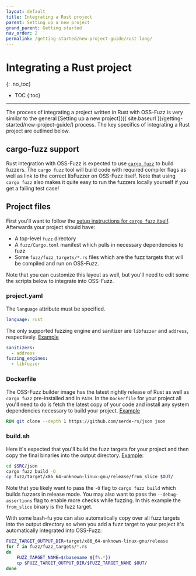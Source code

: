 ```yaml
---
layout: default
title: Integrating a Rust project
parent: Setting up a new project
grand_parent: Getting started
nav_order: 2
permalink: /getting-started/new-project-guide/rust-lang/
---
```


# Integrating a Rust project
{: .no_toc}

- TOC
{:toc}
---

The process of integrating a project written in Rust with OSS-Fuzz is very
similar to the general [Setting up a new project]({{ site.baseurl
}}/getting-started/new-project-guide/) process. The key specifics of integrating
a Rust project are outlined below.

## cargo-fuzz support

Rust integration with OSS-Fuzz is expected to use [`cargo
fuzz`](https://github.com/rust-fuzz/cargo-fuzz) to build fuzzers. The `cargo
fuzz` tool will build code with required compiler flags as well as link to the
correct libFuzzer on OSS-Fuzz itself. Note that using `cargo fuzz` also makes it
quite easy to run the fuzzers locally yourself if you get a failing test case!

## Project files

First you'll want to follow the [setup instructions for `cargo fuzz`
itself](https://rust-fuzz.github.io/book/). Afterwards your project should have:

* A top-level `fuzz` directory
* A `fuzz/Cargo.toml` manifest which pulls in necessary dependencies to fuzz
* Some `fuzz/fuzz_targets/*.rs` files which are the fuzz targets that will be
  compiled and run on OSS-Fuzz.

Note that you can customize this layout as well, but you'll need to edit some
the scripts below to integrate into OSS-Fuzz.

### project.yaml

The `language` attribute must be specified.

```yaml
language: rust
```

The only supported fuzzing engine and sanitizer are `libfuzzer` and `address`,
respectively.
[Example](https://github.com/google/oss-fuzz/blob/12ef3654b3e9adfd20b5a6afdde54819ba71493d/projects/serde_json/project.yaml#L3-L6)

```yaml
sanitizers:
  - address
fuzzing_engines:
  - libfuzzer
```

### Dockerfile

The OSS-Fuzz builder image has the latest nightly release of Rust as well as
`cargo fuzz` pre-installed and in `PATH`. In the `Dockerfile` for your project
all you'll need to do is fetch the latest copy of your code and install any
system dependencies necessary to build your project.
[Example](https://github.com/google/oss-fuzz/blob/12ef3654b3e9adfd20b5a6afdde54819ba71493d/projects/serde_json/Dockerfile#L18-L20)

```dockerfile
RUN git clone --depth 1 https://github.com/serde-rs/json json
```

### build.sh

Here it's expected that you'll build the fuzz targets for your project and then
copy the final binaries into the output directory.
[Example](https://github.com/google/oss-fuzz/blob/12ef3654b3e9adfd20b5a6afdde54819ba71493d/projects/serde_json/build.sh#L20):

```sh
cd $SRC/json
cargo fuzz build -O
cp fuzz/target/x86_64-unknown-linux-gnu/release/from_slice $OUT/
```

Note that you likely want to pass the `-O` flag to `cargo fuzz build` which
builds fuzzers in release mode. You may also want to pass the
`--debug-assertions` flag to enable more checks while fuzzing. In this example
the `from_slice` binary is the fuzz target.

With some bash-fu you can also automatically copy over all fuzz targets into
the output directory so when you add a fuzz target to your project it's
automatically integrated into OSS-Fuzz:

```sh
FUZZ_TARGET_OUTPUT_DIR=target/x86_64-unknown-linux-gnu/release
for f in fuzz/fuzz_targets/*.rs
do
    FUZZ_TARGET_NAME=$(basename ${f%.*})
    cp $FUZZ_TARGET_OUTPUT_DIR/$FUZZ_TARGET_NAME $OUT/
done
```
